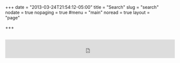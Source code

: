 +++
date = "2013-03-24T21:54:12-05:00"
title = "Search"
slug = "search"
nodate = true
nopaging = true
#menu = "main"
noread = true
layout = "page"

+++

<br />
<div align="center">
<iframe src="https://duckduckgo.com/search.html?width=408&duck=yes&site=fak3r.com&focus=yes" style="overflow:hidden;margin:0;padding:0;width:541px;height:60px;" frameborder="0"></iframe>
</div>
